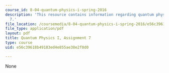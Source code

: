 ```yaml
---
course_id: 8-04-quantum-physics-i-spring-2016
description: 'This resource contains information regarding quantum physics: Assignment
  7.'
file_location: /coursemedia/8-04-quantum-physics-i-spring-2016/e56c39618b49183ed4e855ae38e2f0d0_MIT8_04S16_ps7_2016.pdf
file_type: application/pdf
layout: pdf
title: Quantum Physics I, Assignment 7
type: course
uid: e56c39618b49183ed4e855ae38e2f0d0

---
```

None